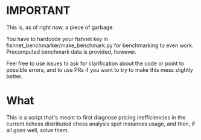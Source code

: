 # IMPORTANT

This is, as of right now, a piece of garbage.

You have to hardcode your fishnet key in fishnet_benchmarker/make_benchmark.py for benchmarking to even work. Precomputed benchmark data is provided, however.

Feel free to use issues to ask for clarification about the code or point to possible errors, and to use PRs if you want to try to make this mess slightly better.

# What

This is a script that's meant to first diagnose pricing inefficiencies in the current lichess distributed chess analysis spot instances usage, and then, if all goes well, solve them.
